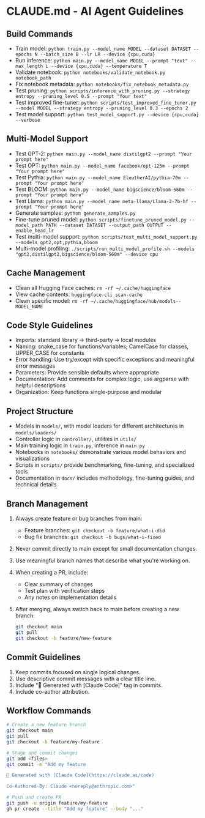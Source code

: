 # CLAUDE.md - AI Agent Guidelines

## Build Commands
- Train model: `python train.py --model_name MODEL --dataset DATASET --epochs N --batch_size B --lr LR --device {cpu,cuda}`
- Run inference: `python main.py --model_name MODEL --prompt "text" --max_length L --device {cpu,cuda} --temperature T`
- Validate notebook: `python notebooks/validate_notebook.py notebook_path`
- Fix notebook metadata: `python notebooks/fix_notebook_metadata.py`
- Test pruning: `python scripts/inference_with_pruning.py --strategy entropy --pruning_level 0.5 --prompt "Your text"`
- Test improved fine-tuner: `python scripts/test_improved_fine_tuner.py --model MODEL --strategy entropy --pruning_level 0.3 --epochs 2`
- Test model support: `python test_model_support.py --device {cpu,cuda} --verbose`

## Multi-Model Support
- Test GPT-2: `python main.py --model_name distilgpt2 --prompt "Your prompt here"`
- Test OPT: `python main.py --model_name facebook/opt-125m --prompt "Your prompt here"`
- Test Pythia: `python main.py --model_name EleutherAI/pythia-70m --prompt "Your prompt here"`
- Test BLOOM: `python main.py --model_name bigscience/bloom-560m --prompt "Your prompt here"`
- Test Llama: `python main.py --model_name meta-llama/Llama-2-7b-hf --prompt "Your prompt here"`
- Generate samples: `python generate_samples.py`
- Fine-tune pruned model: `python scripts/finetune_pruned_model.py --model_path PATH --dataset DATASET --output_path OUTPUT --enable_head_lr`
- Test multi-model support: `python scripts/test_multi_model_support.py --models gpt2,opt,pythia,bloom`
- Multi-model profiling: `./scripts/run_multi_model_profile.sh --models "gpt2,distilgpt2,bigscience/bloom-560m" --device cpu`

## Cache Management
- Clean all Hugging Face caches: `rm -rf ~/.cache/huggingface`
- View cache contents: `huggingface-cli scan-cache`
- Clean specific model: `rm -rf ~/.cache/huggingface/hub/models--MODEL_NAME`

## Code Style Guidelines
- Imports: standard library → third-party → local modules
- Naming: snake_case for functions/variables, CamelCase for classes, UPPER_CASE for constants
- Error handling: Use try/except with specific exceptions and meaningful error messages
- Parameters: Provide sensible defaults where appropriate
- Documentation: Add comments for complex logic, use argparse with helpful descriptions
- Organization: Keep functions single-purpose and modular

## Project Structure
- Models in `models/`, with model loaders for different architectures in `models/loaders/`
- Controller logic in `controller/`, utilities in `utils/`
- Main training logic in `train.py`, inference in `main.py`
- Notebooks in `notebooks/` demonstrate various model behaviors and visualizations
- Scripts in `scripts/` provide benchmarking, fine-tuning, and specialized tools
- Documentation in `docs/` includes methodology, fine-tuning guides, and technical details

## Branch Management
1. Always create feature or bug branches from main:
   - Feature branches: `git checkout -b feature/what-i-did`
   - Bug fix branches: `git checkout -b bugs/what-i-fixed`

2. Never commit directly to main except for small documentation changes.

3. Use meaningful branch names that describe what you're working on.

4. When creating a PR, include:
   - Clear summary of changes
   - Test plan with verification steps
   - Any notes on implementation details

5. After merging, always switch back to main before creating a new branch:
   ```bash
   git checkout main
   git pull
   git checkout -b feature/new-feature
   ```

## Commit Guidelines
1. Keep commits focused on single logical changes.
2. Use descriptive commit messages with a clear title line.
3. Include "🤖 Generated with [Claude Code]" tag in commits.
4. Include co-author attribution.

## Workflow Commands
```bash
# Create a new feature branch
git checkout main
git pull
git checkout -b feature/my-feature

# Stage and commit changes
git add <files>
git commit -m "Add my feature

🤖 Generated with [Claude Code](https://claude.ai/code)

Co-Authored-By: Claude <noreply@anthropic.com>"

# Push and create PR
git push -u origin feature/my-feature
gh pr create --title "Add my feature" --body "..."
```